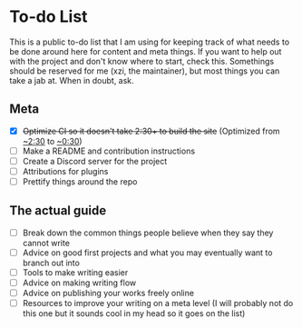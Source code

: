 # To-do List

This is a public to-do list that I am using for keeping track of what needs to be done around here for content and meta things. If you want to help out with the project and don't know where to start, check this. Somethings should be reserved for me (xzi, the maintainer), but most things you can take a jab at. When in doubt, ask.

## Meta

- [x] ~~Optimize CI so it doesn't take 2:30+ to build the site~~ (Optimized from [~2:30](https://github.com/xzi/startwriting/actions/runs/9726123914/job/26844209064) to [~0:30](https://github.com/xzi/startwriting/actions/runs/9726272152/workflow))
- [ ] Make a README and contribution instructions
- [ ] Create a Discord server for the project
- [ ] Attributions for plugins
- [ ] Prettify things around the repo

## The actual guide

- [ ] Break down the common things people believe when they say they cannot write
- [ ] Advice on good first projects and what you may eventually want to branch out into
- [ ] Tools to make writing easier
- [ ] Advice on making writing flow
- [ ] Advice on publishing your works freely online
- [ ] Resources to improve your writing on a meta level (I will probably not do this one but it sounds cool in my head so it goes on the list)
